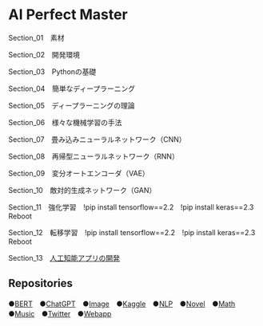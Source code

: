 # AI Perfect Master

Section_01　素材

Section_02　開発環境

Section_03　Pythonの基礎

Section_04　簡単なディープラーニング

Section_05　ディープラーニングの理論

Section_06　様々な機械学習の手法

Section_07　畳み込みニューラルネットワーク（CNN）

Section_08　再帰型ニューラルネットワーク（RNN）

Section_09　変分オートエンコーダ（VAE）

Section_10　敵対的生成ネットワーク（GAN）

Section_11　強化学習　!pip install tensorflow==2.2　!pip install keras==2.3　Reboot

Section_12　転移学習　!pip install tensorflow==2.2　!pip install keras==2.3　Reboot

Section_13　[人工知能アプリの開発](https://dashboard.heroku.com/apps/ai-alice-master)  
## Repositories

●[BERT](https://github.com/alicelindel3/bert)　●[ChatGPT](https://github.com/alicelindel3/chatgpt)　●[Image](https://github.com/alicelindel3/image)　●[Kaggle](https://github.com/alicelindel3/kaggle)　●[NLP](https://github.com/alicelindel3/nlp)　●[Novel](https://github.com/alicelindel3/novel)　●[Math](https://github.com/alicelindel3/math)　●[Music](https://github.com/alicelindel3/music)　●[Twitter](https://github.com/alicelindel3/twitter)　●[Webapp](https://github.com/alicelindel3/webapp)
